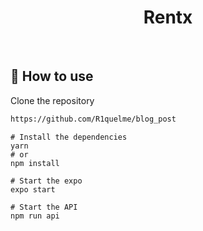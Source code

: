 <h1 align="center">
  Rentx
</h1>
<br>

## :dart: How to use
Clone the repository

```bash
https://github.com/R1quelme/blog_post
```
```
# Install the dependencies
yarn
# or
npm install

# Start the expo
expo start

# Start the API
npm run api
```

